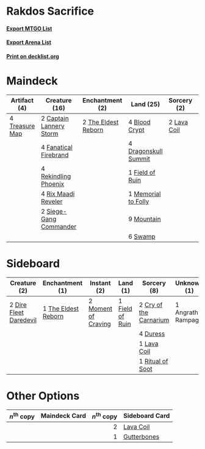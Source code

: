 # Rakdos Sacrifice

#### [Export MTGO List](../collection/Rakdos%20Sacrifice/Rakdos%20Sacrifice.txt)
#### [Export Arena List](../collection/Rakdos%20Sacrifice/Rakdos%20Sacrifice_arena.txt)
#### [Print on decklist.org](http://decklist.org/?deckmain=2%09Angrath's%20Rampage%0A4%09Blood%20Crypt%0A2%09Captain%20Lannery%20Storm%0A4%09Dragonskull%20Summit%0A4%09Fanatical%20Firebrand%0A1%09Field%20of%20Ruin%0A2%09God-Eternal%20Bontu%0A2%09Lava%20Coil%0A3%09Liliana,%20Dreadhorde%20General%0A4%09Mayhem%20Devil%0A1%09Memorial%20to%20Folly%0A9%09Mountain%0A4%09Rekindling%20Phoenix%0A4%09Rix%20Maadi%20Reveler%0A2%09Siege-Gang%20Commander%0A6%09Swamp%0A2%09The%20Eldest%20Reborn%0A4%09Treasure%20Map&deckside=1%09Angrath's%20Rampage%0A2%09Cry%20of%20the%20Carnarium%0A2%09Dire%20Fleet%20Daredevil%0A4%09Duress%0A1%09Field%20of%20Ruin%0A1%09Lava%20Coil%0A2%09Moment%20of%20Craving%0A1%09Ritual%20of%20Soot%0A1%09The%20Eldest%20Reborn)
# Maindeck

|                                      Artifact (4)                                       |                                          Creature (16)                                           |                                       Enchantment (2)                                        |                                           Land (25)                                           |                                     Sorcery (2)                                      |        Unknown (11)         |
|-----------------------------------------------------------------------------------------|--------------------------------------------------------------------------------------------------|----------------------------------------------------------------------------------------------|-----------------------------------------------------------------------------------------------|--------------------------------------------------------------------------------------|-----------------------------|
|4 [Treasure Map](http://gatherer.wizards.com/Pages/Card/Details.aspx?multiverseid=435410)|2 [Captain Lannery Storm](http://gatherer.wizards.com/Pages/Card/Details.aspx?multiverseid=435290)|2 [The Eldest Reborn](http://gatherer.wizards.com/Pages/Card/Details.aspx?multiverseid=442978)|4 [Blood Crypt](http://gatherer.wizards.com/Pages/Card/Details.aspx?multiverseid=97102)        |2 [Lava Coil](http://gatherer.wizards.com/Pages/Card/Details.aspx?multiverseid=452858)|2 Angrath's Rampage          |
|                                                                                         |4 [Fanatical Firebrand](http://gatherer.wizards.com/Pages/Card/Details.aspx?multiverseid=439758)  |                                                                                              |4 [Dragonskull Summit](http://gatherer.wizards.com/Pages/Card/Details.aspx?multiverseid=420909)|                                                                                      |2 God-Eternal Bontu          |
|                                                                                         |4 [Rekindling Phoenix](http://gatherer.wizards.com/Pages/Card/Details.aspx?multiverseid=439768)   |                                                                                              |1 [Field of Ruin](http://gatherer.wizards.com/Pages/Card/Details.aspx?multiverseid=435415)     |                                                                                      |3 Liliana, Dreadhorde General|
|                                                                                         |4 [Rix Maadi Reveler](http://gatherer.wizards.com/Pages/Card/Details.aspx?multiverseid=457253)    |                                                                                              |1 [Memorial to Folly](http://gatherer.wizards.com/Pages/Card/Details.aspx?multiverseid=443130) |                                                                                      |4 Mayhem Devil               |
|                                                                                         |2 [Siege-Gang Commander](http://gatherer.wizards.com/Pages/Card/Details.aspx?multiverseid=130539) |                                                                                              |9 [Mountain](http://gatherer.wizards.com/Pages/Card/Details.aspx?multiverseid=439859)          |                                                                                      |                             |
|                                                                                         |                                                                                                  |                                                                                              |6 [Swamp](http://gatherer.wizards.com/Pages/Card/Details.aspx?multiverseid=439858)             |                                                                                      |                             |


# Sideboard

|                                          Creature (2)                                           |                                       Enchantment (1)                                        |                                         Instant (2)                                          |                                         Land (1)                                         |                                           Sorcery (8)                                           |    Unknown (1)    |
|-------------------------------------------------------------------------------------------------|----------------------------------------------------------------------------------------------|----------------------------------------------------------------------------------------------|------------------------------------------------------------------------------------------|-------------------------------------------------------------------------------------------------|-------------------|
|2 [Dire Fleet Daredevil](http://gatherer.wizards.com/Pages/Card/Details.aspx?multiverseid=439756)|1 [The Eldest Reborn](http://gatherer.wizards.com/Pages/Card/Details.aspx?multiverseid=442978)|2 [Moment of Craving](http://gatherer.wizards.com/Pages/Card/Details.aspx?multiverseid=439736)|1 [Field of Ruin](http://gatherer.wizards.com/Pages/Card/Details.aspx?multiverseid=435415)|2 [Cry of the Carnarium](http://gatherer.wizards.com/Pages/Card/Details.aspx?multiverseid=457214)|1 Angrath's Rampage|
|                                                                                                 |                                                                                              |                                                                                              |                                                                                          |4 [Duress](http://gatherer.wizards.com/Pages/Card/Details.aspx?multiverseid=14557)               |                   |
|                                                                                                 |                                                                                              |                                                                                              |                                                                                          |1 [Lava Coil](http://gatherer.wizards.com/Pages/Card/Details.aspx?multiverseid=452858)           |                   |
|                                                                                                 |                                                                                              |                                                                                              |                                                                                          |1 [Ritual of Soot](http://gatherer.wizards.com/Pages/Card/Details.aspx?multiverseid=452834)      |                   |


# Other Options

|*n*<sup>th</sup> copy|Maindeck Card|*n*<sup>th</sup> copy|                                    Sideboard Card                                    |
|---------------------|-------------|--------------------:|--------------------------------------------------------------------------------------|
|                     |             |                    2|[Lava Coil](http://gatherer.wizards.com/Pages/Card/Details.aspx?multiverseid=452858)  |
|                     |             |                    1|[Gutterbones](http://gatherer.wizards.com/Pages/Card/Details.aspx?multiverseid=457220)|

